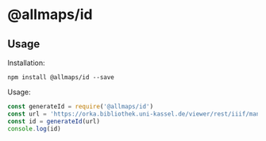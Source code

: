 # @allmaps/id

## Usage

Installation:

```
npm install @allmaps/id --save
```

Usage:

```js
const generateId = require('@allmaps/id')
const url = 'https://orka.bibliothek.uni-kassel.de/viewer/rest/iiif/manifests/1535113582549/manifest/'
const id = generateId(url)
console.log(id)
```

